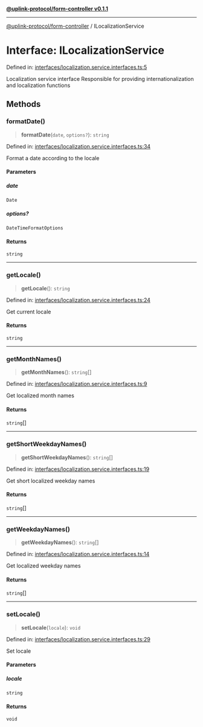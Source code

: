 [**@uplink-protocol/form-controller v0.1.1**](../README.md)

***

[@uplink-protocol/form-controller](../globals.md) / ILocalizationService

# Interface: ILocalizationService

Defined in: [interfaces/localization.service.interfaces.ts:5](https://github.com/jmkcoder/uplink-protocol-calendar/blob/38fef3d5c9ea8d85876f78e9f7a77f710bb13ac6/src/interfaces/localization.service.interfaces.ts#L5)

Localization service interface
Responsible for providing internationalization and localization functions

## Methods

### formatDate()

> **formatDate**(`date`, `options?`): `string`

Defined in: [interfaces/localization.service.interfaces.ts:34](https://github.com/jmkcoder/uplink-protocol-calendar/blob/38fef3d5c9ea8d85876f78e9f7a77f710bb13ac6/src/interfaces/localization.service.interfaces.ts#L34)

Format a date according to the locale

#### Parameters

##### date

`Date`

##### options?

`DateTimeFormatOptions`

#### Returns

`string`

***

### getLocale()

> **getLocale**(): `string`

Defined in: [interfaces/localization.service.interfaces.ts:24](https://github.com/jmkcoder/uplink-protocol-calendar/blob/38fef3d5c9ea8d85876f78e9f7a77f710bb13ac6/src/interfaces/localization.service.interfaces.ts#L24)

Get current locale

#### Returns

`string`

***

### getMonthNames()

> **getMonthNames**(): `string`[]

Defined in: [interfaces/localization.service.interfaces.ts:9](https://github.com/jmkcoder/uplink-protocol-calendar/blob/38fef3d5c9ea8d85876f78e9f7a77f710bb13ac6/src/interfaces/localization.service.interfaces.ts#L9)

Get localized month names

#### Returns

`string`[]

***

### getShortWeekdayNames()

> **getShortWeekdayNames**(): `string`[]

Defined in: [interfaces/localization.service.interfaces.ts:19](https://github.com/jmkcoder/uplink-protocol-calendar/blob/38fef3d5c9ea8d85876f78e9f7a77f710bb13ac6/src/interfaces/localization.service.interfaces.ts#L19)

Get short localized weekday names

#### Returns

`string`[]

***

### getWeekdayNames()

> **getWeekdayNames**(): `string`[]

Defined in: [interfaces/localization.service.interfaces.ts:14](https://github.com/jmkcoder/uplink-protocol-calendar/blob/38fef3d5c9ea8d85876f78e9f7a77f710bb13ac6/src/interfaces/localization.service.interfaces.ts#L14)

Get localized weekday names

#### Returns

`string`[]

***

### setLocale()

> **setLocale**(`locale`): `void`

Defined in: [interfaces/localization.service.interfaces.ts:29](https://github.com/jmkcoder/uplink-protocol-calendar/blob/38fef3d5c9ea8d85876f78e9f7a77f710bb13ac6/src/interfaces/localization.service.interfaces.ts#L29)

Set locale

#### Parameters

##### locale

`string`

#### Returns

`void`

